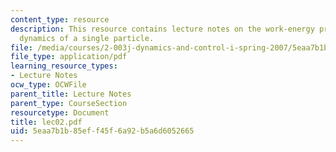```yaml
---
content_type: resource
description: This resource contains lecture notes on the work-energy principle and
  dynamics of a single particle.
file: /media/courses/2-003j-dynamics-and-control-i-spring-2007/5eaa7b1b85eff45f6a92b5a6d6052665_lec02.pdf
file_type: application/pdf
learning_resource_types:
- Lecture Notes
ocw_type: OCWFile
parent_title: Lecture Notes
parent_type: CourseSection
resourcetype: Document
title: lec02.pdf
uid: 5eaa7b1b-85ef-f45f-6a92-b5a6d6052665
---
```

